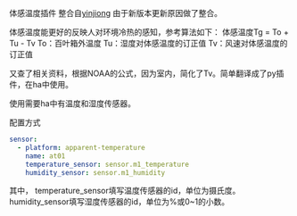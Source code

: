 体感温度插件
整合自[yinjiong](https://github.com/yinjiong/HomeAssistant/blob/master/sensor/apparent_temperature.py)
由于新版本更新原因做了整合。

体感温度能更好的反映人对环境冷热的感知，参考算法如下：
体感温度Tg = To + Tu - Tv
To：百叶箱外温度
Tu：湿度对体感温度的订正值
Tv：风速对体感温度的订正值

又查了相关资料，根据NOAA的公式，因为室内，简化了Tv。简单翻译成了py插件，在ha中使用。

使用需要ha中有温度和湿度传感器。

配置方式
```yaml
sensor:
  - platform: apparent-temperature
    name: at01
    temperature_sensor: sensor.m1_temperature 
    humidity_sensor: sensor.m1_humidity
```

其中，
temperature_sensor填写温度传感器的id，单位为摄氏度。
humidity_sensor填写湿度传感器的id，单位为%或0~1的小数。